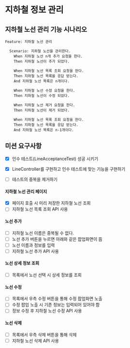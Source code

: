 # 지하철 정보 관리

## 지하철 노선 관리 기능 시나리오
```
Feature: 지하철 노선 관리

  Scenario: 지하철 노선을 관리한다.
    When 지하철 노선 n개 추가 요청을 한다.
    Then 지하철 노선이 추가 되었다.
    
    When 지하철 노선 목록 조회 요청을 한다.
    Then 지하철 노선 목록을 응답 받는다.
    And 지하철 노선 목록은 n개이다.
    
    When 지하철 노선 수정 요청을 한다.
    Then 지하철 노선이 수정 되었다.

    When 지하철 노선 제거 요청을 한다.
    Then 지하철 노선이 제거 되었다.
    
    When 지하철 노선 목록 조회 요청을 한다.
    Then 지하철 노선 목록을 응답 받는다.
    And 지하철 노선 목록은 n-1개이다.
```

## 미션 요구사항
 - [x] 인수 테스트(LineAcceptanceTest) 성공 시키기
 - [x] LineController를 구현하고 인수 테스트에 맞는 기능을 구현하기
 - [ ] 테스트의 중복을 제거하기
 
 
####  지하철 노선 관리 페이지
 - [x] 페이지 호출 시 미리 저장한 지하철 노선 조회
 - [ ] 지하철 노선 목록 조회 API 사용
#### 노선 추가
 - [ ] 지하철 노선 이름은 중복될 수 없다.
 - [ ] 노선 추가 버튼을 누르면 아래와 같은 팝업화면이 뜸
 - [ ] 노선 이름과 정보를 입력
 - [ ] 지하철 노선 추가 API 사용
 #### 노선 상세 정보 조회
 - [ ] 목록에서 노선 선택 시 상세 정보를 조회
 #### 노선 수정
 - [ ] 목록에서 우측 수정 버튼을 통해 수정 팝업화면 노출
 - [ ] 수정 팝업 노출 시 기존 정보는 입력되어 있어야 함
 - [ ] 정보 수정 후 지하철 노선 수정 API 사용
 #### 노선 삭제
 - [ ] 목록에서 우측 삭제 버튼을 통해 삭제
 - [ ] 지하철 노선 삭제 API 사용